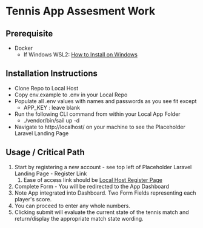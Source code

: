 # Tennis App Assesment Work

## Prerequisite

- Docker
  - If Windows WSL2: [How to Install on Windows](https://docs.docker.com/desktop/windows/install/)

## Installation Instructions
- Clone Repo to Local Host
- Copy env.example to .env in your Local Repo
- Populate all .env values with names and passwords as you see fit except
  - APP_KEY : leave blank
- Run the following CLI command from within your Local App Folder
  - ./vendor/bin/sail up -d
- Navigate to http://localhost/ on your machine to see the Placeholder Laravel Landing Page

## Usage / Critical Path
1. Start by registering a new account - see top left of Placeholder Laravel Landing Page - Register Link
   1. Ease of access link should be [Local Host Register Page](http://localhost/register)
2. Complete Form - You will be redirected to the App Dashboard
3. Note App integrated into Dashboard. Two Form Fields representing each player's score.
4. You can proceed to enter any whole numbers.
5. Clicking submit will evaluate the current state of the tennis match and return/display the appropriate match state wording.
